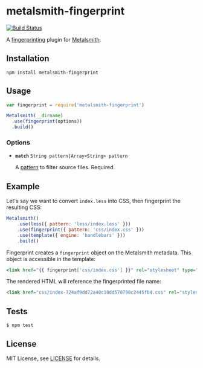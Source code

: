 # metalsmith-fingerprint

[![Build Status](https://travis-ci.org/christophercliff/metalsmith-fingerprint.png?branch=master)](https://travis-ci.org/christophercliff/metalsmith-fingerprint)

A [fingerprinting][fingerprinting] plugin for [Metalsmith][metalsmith].

## Installation

```
npm install metalsmith-fingerprint
```

## Usage

```js
var fingerprint = require('metalsmith-fingerprint')

Metalsmith(__dirname)
  .use(fingerprint(options))
  .build()
```

### Options

- **`match`** `String pattern|Array<String> pattern`

    A [pattern][multimatch] to filter source files. Required.

## Example

Let's say we want to convert `index.less` into CSS, then fingerprint the resulting CSS:

```js
Metalsmith()
    .use(less({ pattern: 'less/index.less' }))
    .use(fingerprint({ pattern: 'css/index.css' }))
    .use(template({ engine: 'handlebars' }))
    .build()
```

Fingerprint creates a `fingerprint` object on the Metalsmith metadata. This object is accessible in the template:

```handlebars
<link href="{{ fingerprint['css/index.css'] }}" rel="stylesheet" type="text/css" />
```

The rendered HTML will reference the fingerprinted file name:

```html
<link href="css/index-724af9dd72a48c18dd570790c2445fb4.css" rel="stylesheet" type="text/css" />
```

## Tests

```
$ npm test
```

## License

MIT License, see [LICENSE](https://github.com/christophercliff/metalsmith-fingerprint/blob/master/LICENSE.md) for details.

[fingerprinting]: http://guides.rubyonrails.org/asset_pipeline.html#what-is-fingerprinting-and-why-should-i-care-questionmark
[metalsmith]: http://www.metalsmith.io/
[multimatch]: https://github.com/sindresorhus/multimatch
